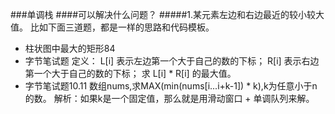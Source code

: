 ###单调栈
####可以解决什么问题？
#####1.某元素左边和右边最近的较小较大值。
比如下面三道题，都是一样的思路和代码模板。
* 柱状图中最大的矩形84
* 字节笔试题
定义：
L[i] 表示左边第一个大于自己的数的下标；
R[i] 表示右边第一个大于自己的数的下标；
求 L[i] * R[i] 的最大值。
* 字节笔试题10.11
数组nums,求MAX(min(nums[i...i+k-1]) * k),k为任意小于n的数。
解析：如果k是一个固定值，那么就是用滑动窗口 + 单调队列来解。
